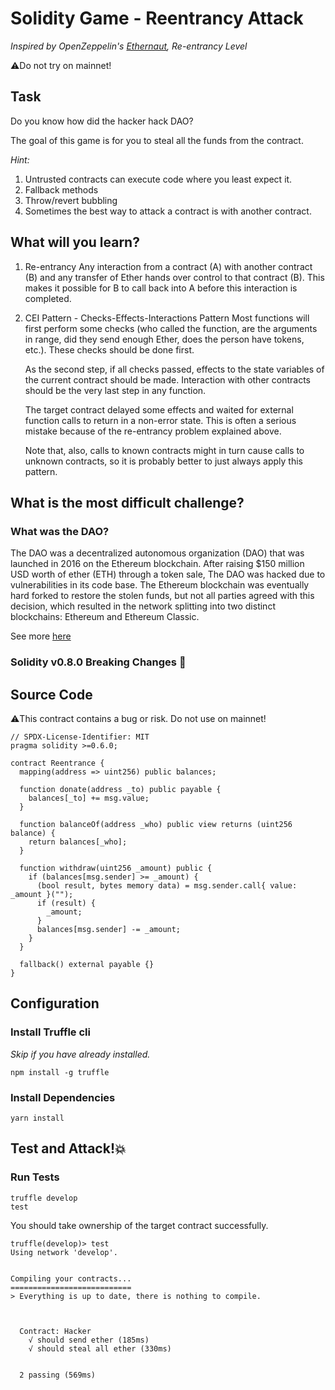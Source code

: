 # Solidity Game - Reentrancy Attack

_Inspired by OpenZeppelin's [Ethernaut](https://ethernaut.openzeppelin.com), Re-entrancy Level_

⚠️Do not try on mainnet!

## Task

Do you know how did the hacker hack DAO?

The goal of this game is for you to steal all the funds from the contract.

_Hint:_

1. Untrusted contracts can execute code where you least expect it.
2. Fallback methods
3. Throw/revert bubbling
4. Sometimes the best way to attack a contract is with another contract.

## What will you learn?

1. Re-entrancy
   Any interaction from a contract (A) with another contract (B) and any transfer of Ether hands over control to that contract (B). This makes it possible for B to call back into A before this interaction is completed.

2. CEI Pattern - Checks-Effects-Interactions Pattern
   Most functions will first perform some checks (who called the function, are the arguments in range, did they send enough Ether, does the person have tokens, etc.). These checks should be done first.

   As the second step, if all checks passed, effects to the state variables of the current contract should be made. Interaction with other contracts should be the very last step in any function.

   The target contract delayed some effects and waited for external function calls to return in a non-error state. This is often a serious mistake because of the re-entrancy problem explained above.

   Note that, also, calls to known contracts might in turn cause calls to unknown contracts, so it is probably better to just always apply this pattern.

## What is the most difficult challenge?

### What was the DAO?

The DAO was a decentralized autonomous organization (DAO) that was launched in 2016 on the Ethereum blockchain. After raising $150 million USD worth of ether (ETH) through a token sale, The DAO was hacked due to vulnerabilities in its code base. The Ethereum blockchain was eventually hard forked to restore the stolen funds, but not all parties agreed with this decision, which resulted in the network splitting into two distinct blockchains: Ethereum and Ethereum Classic.

See more [here](https://www.gemini.com/cryptopedia/the-dao-hack-makerdao)

### Solidity v0.8.0 Breaking Changes 🤔

## Source Code

⚠️This contract contains a bug or risk. Do not use on mainnet!

```solidity
// SPDX-License-Identifier: MIT
pragma solidity >=0.6.0;

contract Reentrance {
  mapping(address => uint256) public balances;

  function donate(address _to) public payable {
    balances[_to] += msg.value;
  }

  function balanceOf(address _who) public view returns (uint256 balance) {
    return balances[_who];
  }

  function withdraw(uint256 _amount) public {
    if (balances[msg.sender] >= _amount) {
      (bool result, bytes memory data) = msg.sender.call{ value: _amount }("");
      if (result) {
        _amount;
      }
      balances[msg.sender] -= _amount;
    }
  }

  fallback() external payable {}
}

```

## Configuration

### Install Truffle cli

_Skip if you have already installed._

```
npm install -g truffle
```

### Install Dependencies

```
yarn install
```

## Test and Attack!💥

### Run Tests

```
truffle develop
test
```

You should take ownership of the target contract successfully.

```
truffle(develop)> test
Using network 'develop'.


Compiling your contracts...
===========================
> Everything is up to date, there is nothing to compile.



  Contract: Hacker
    √ should send ether (185ms)
    √ should steal all ether (330ms)


  2 passing (569ms)

```
